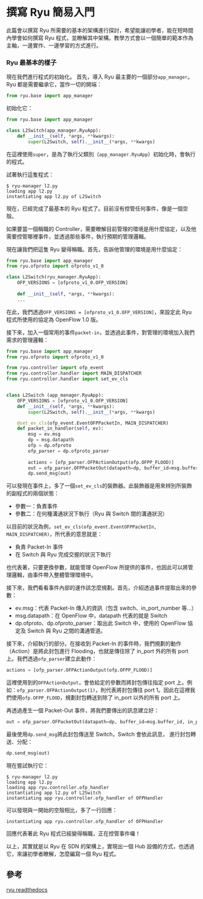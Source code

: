 # 撰寫 Ryu 簡易入門

此篇會以撰寫 Ryu 所需要的基本的架構進行探討，希望能讓初學者，能在短時間內學會如何撰寫 Ryu 程式，並瞭解其中架構。教學方式會以一個簡單的範本作為主軸，一邊實作、一邊學習的方式進行。

### Ryu 最基本的樣子

現在我們進行程式的初始化。 首先，導入 Ryu 最主要的一個部分```app_manager```。Ryu 都是需要繼承它，當作一切的開端：

```python
from ryu.base import app_manager
```

初始化它：

```python
from ryu.base import app_manager

class L2Switch(app_manager.RyuApp):
	def __init__(self, *args, **kwargs):
		super(L2Switch, self).__init__(*args, **kwargs)
```

在這裡使用```super```，是為了執行父類別（```app_manager.RyuApp```）初始化時，會執行的程式。

試著執行這隻程式：

```shell
$ ryu-manager l2.py
loading app l2.py
instantiating app l2.py of L2Switch
```

現在，已經完成了最基本的 Ryu 程式了。目前沒有控管任何事件，像是一個空殼。

如果要當一個稱職的 Controller，需要瞭解目前管理的環境是用什麼協定，以及他需要控管哪裡事件，並透過那些事件，執行預期的管理邏輯。

現在讓我們把這隻 Ryu 變得稱職。首先，告訴他管理的環境是用什麼協定：

```python
from ryu.base import app_manager
from ryu.ofproto import ofproto_v1_0

class L2Switch(ryu_manager.RyuApp):
	OFP_VERSIONS = [ofproto_v1_0.OFP_VERSION]
	
	def __init__(self, *args, **kwargs):
	...
```
在此，我們透過```OFP_VERSIONS = [ofproto_v1_0.OFP_VERSION]```，來設定此 Ryu 程式所使用的協定為 OpenFlow 1.0 版。

接下來，加入一個常用的事件```packet-in```，並透過此事件，對管理的環境加入我們需求的管理邏輯：

```python
from ryu.base import app_manager
from ryu.ofproto import ofproto_v1_0

from ryu.controller import ofp_event
from ryu.controller.handler import MAIN_DISPATCHER
from ryu.controller.handler import set_ev_cls


class L2Switch (app_manager.RyuApp):
	OFP_VERSIONS = [ofproto_v1_0.OFP_VERSION]
	def __init__(self, *args, **kwargs):
		super(L2Switch, self).__init__(*args, **kwargs)

	@set_ev_cls(ofp_event.EventOFPPacketIn, MAIN_DISPATCHER)
	def packet_in_handler(self, ev):
		msg = ev.msg
		dp = msg.datapath
		ofp = dp.ofproto
		ofp_parser = dp.ofproto_parser
		
		actions = [ofp_parser.OFPActionOutput(ofp.OFPP_FLOOD)]
		out = ofp_parser.OFPPacketOut(datapath=dp, buffer_id=msg.buffer_id, in_port=msg.in_port, actions=actions)
		dp.send_msg(out)
```

可以發現在事件上，多了一個```set_ev_cls```的裝飾器。此裝飾器是用來辨別所裝飾的副程式的兩個狀態：

* 參數一：負責事件
* 參數二：在何種溝通狀況下執行（Ryu 與 Switch 間的溝通狀況）

以目前的狀況為例，```set_ev_cls(ofp_event.EventOFPPacketIn, MAIN_DISPATCHER)```，所代表的意思就是：

* 負責 Packet-In 事件
* 在 Switch 與 Ryu 完成交握的狀況下執行

也代表著，只要更換參數，就能管理 OpenFlow 所提供的事件，也因此可以將管理邏輯，由事件帶入整體管理環境中。

接下來，我們看看事件內部的運作該怎麼規劃。首先，介紹透過事件提取出來的參數：

* ev.msg：代表 Packet-In 傳入的資訊（包含 switch、in\_port\_number 等...）
* msg.datapath：在 OpenFlow 中，datapath 代表的就是 Switch
* dp.ofproto、dp.ofproto_parser：取出此 Switch 中，使用的 OpenFlow 協定及 Switch 與 Ryu 之間的溝通管道。

接下來，介紹執行的部分。在接收到 Packet-In 的事件時，我們規劃的動作（Action）是將此封包進行 Flooding，也就是傳往除了 in_port 外的所有 port 上。我們透過```ofp_parser```建立此動作：

```python
actions = [ofp_parser.OFPActionOutput(ofp.OFPP_FLOOD)]
```

這裡使用到的```OFPActionOutput```，會依給定的參數而將封包傳往指定 port 上。例如：```ofp_parser.OFPActionOutput(1)```，則代表將封包傳往 port 1。因此在這裡我們使用```ofp.OFPP_FLOOD```，規劃封包轉送到除了 in_port 以外的所有 port 上。

再透過產生一個 Packet-Out 事件，將我們要傳出的訊息建立好：

```python
out = ofp_parser.OFPacketOut(datapath=dp, buffer_id=msg.buffer_id, in_port=msg.in_port, actions=actions)
```
最後使用```dp.send_msg```將此封包傳送至 Switch，Switch 會依此訊息， 進行封包轉送、分配：

```python
dp.send_msg(out)
```

現在嘗試執行它：

```shell
$ ryu-manager l2.py
loading app l2.py
loading app ryu.controller.ofp_handler
instantiating app l2.py of L2Switch
instantiating app ryu.controller.ofp_handler of OFPHandler
```

可以發現與一開始的空殼相比，多了一行回應：

```shell
instantiating app ryu.controller.ofp_handler of OFPHandler
```

回應代表著此 Ryu 程式已經變得稱職，正在控管事件囉！

以上，其實就是以 Ryu 在 SDN 的架構上，實現出一個 Hub 設備的方式，也透過它，來讓初學者瞭解，怎麼編寫一個 Ryu 程式。

## 參考

[ryu readthedocs](http://ryu.readthedocs.io/en/latest/getting_started.html)
